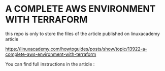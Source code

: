 # A COMPLETE AWS ENVIRONMENT WITH TERRAFORM
this repo is only to store the files of the article published on linuxacademy article

https://linuxacademy.com/howtoguides/posts/show/topic/13922-a-complete-aws-environment-with-terraform

You can find full instructions in the article :
